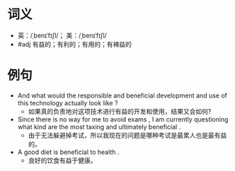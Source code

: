 # 词义
- 英：/ˌbenɪˈfɪʃl/； 美：/ˌbenɪˈfɪʃl/
- #adj 有益的；有利的；有用的；有裨益的
# 例句
- And what would the responsible and beneficial development and use of this technology actually look like ?
	- 如果真的负责地对这项技术进行有益的开发和使用，结果又会如何?
- Since there is no way for me to avoid exams , I am currently questioning what kind are the most taxing and ultimately beneficial .
	- 由于无法躲避掉考试，所以我现在的问题是哪种考试是最累人也是最有益的。
- A good diet is beneficial to health .
	- 良好的饮食有益于健康。
